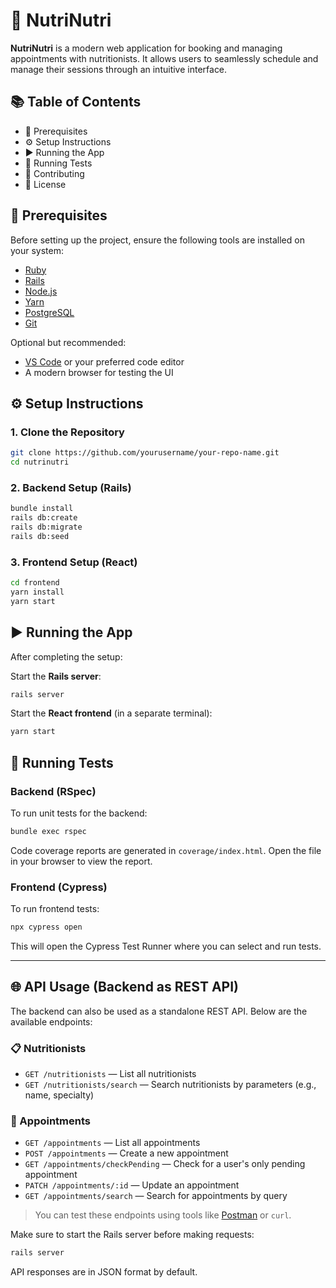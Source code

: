 # 🥦 NutriNutri

**NutriNutri** is a modern web application for booking and managing appointments with nutritionists. It allows users to seamlessly schedule and manage their sessions through an intuitive interface.

## 📚 Table of Contents

- 🚀 Prerequisites  
- ⚙️ Setup Instructions  
- ▶️ Running the App  
- 🧪 Running Tests  
- 🤝 Contributing  
- 📄 License

## 🚀 Prerequisites

Before setting up the project, ensure the following tools are installed on your system:

- [Ruby](https://www.ruby-lang.org/en/documentation/installation/)
- [Rails](https://guides.rubyonrails.org/getting_started.html)
- [Node.js](https://nodejs.org/en/download/)
- [Yarn](https://yarnpkg.com/getting-started/install)
- [PostgreSQL](https://www.postgresql.org/download/)
- [Git](https://git-scm.com/book/en/v2/Getting-Started-Installing-Git)

Optional but recommended:

- [VS Code](https://code.visualstudio.com/) or your preferred code editor  
- A modern browser for testing the UI

## ⚙️ Setup Instructions

### 1. Clone the Repository

```bash
git clone https://github.com/yourusername/your-repo-name.git
cd nutrinutri
```

### 2. Backend Setup (Rails)

```bash
bundle install
rails db:create
rails db:migrate
rails db:seed
```

### 3. Frontend Setup (React)

```bash
cd frontend
yarn install
yarn start
```

## ▶️ Running the App

After completing the setup:

Start the **Rails server**:  
```bash
rails server
```

Start the **React frontend** (in a separate terminal):  
```bash
yarn start
```

## 🧪 Running Tests

### Backend (RSpec)

To run unit tests for the backend:

```bash
bundle exec rspec
```

Code coverage reports are generated in `coverage/index.html`. Open the file in your browser to view the report.

### Frontend (Cypress)

To run frontend tests:

```bash
npx cypress open
```

This will open the Cypress Test Runner where you can select and run tests.


---

## 🌐 API Usage (Backend as REST API)

The backend can also be used as a standalone REST API. Below are the available endpoints:

### 📋 Nutritionists

- `GET /nutritionists` — List all nutritionists  
- `GET /nutritionists/search` — Search nutritionists by parameters (e.g., name, specialty)

### 📅 Appointments

- `GET /appointments` — List all appointments  
- `POST /appointments` — Create a new appointment  
- `GET /appointments/checkPending` — Check for a user's only pending appointment  
- `PATCH /appointments/:id` — Update an appointment  
- `GET /appointments/search` — Search for appointments by query

> You can test these endpoints using tools like [Postman](https://www.postman.com/) or `curl`.

Make sure to start the Rails server before making requests:

```bash
rails server
```

API responses are in JSON format by default.

